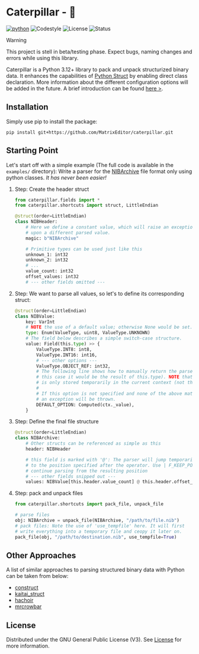 # Caterpillar - 🐛

[![python](https://img.shields.io/badge/python-3.12+-blue.svg?logo=python&labelColor=grey)](https://www.python.org/downloads/)
![Codestyle](https://img.shields.io:/static/v1?label=Codestyle&message=black&color=black)
![License](https://img.shields.io:/static/v1?label=License&message=GNU+v3&color=blue)
![Status](https://img.shields.io:/static/v1?label=Status&message=🚧&color=teal)

> [!WARNING]
> This project is stell in beta/testing phase. Expect bugs, naming changes and errors while using this
> library.

Caterpillar is a Python 3.12+ library to pack and unpack structurized binary data. It
enhances the capabilities of [Python Struct](https://docs.python.org/3/library/struct.html)
by enabling direct class declaration. More information about the different configuration
options will be added in the future. A brief introduction can be found [here >](docs/INTRO.md).

## Installation

Simply use pip to install the package:
```console
pip install git+https://github.com/MatrixEditor/caterpillar.git
```

## Starting Point

Let's start off with a simple example (The full code is available in the `examples/` directory):
Write a parser for the [NIBArchive](https://github.com/matsmattsson/nibsqueeze/blob/master/NibArchive.md)
file format only using python classes. *It has never been easier!*

1. Step: Create the header struct
    ```python
    from caterpillar.fields import *
    from caterpillar.shortcuts import struct, LittleEndian

    @struct(order=LittleEndian)
    class NIBHeader:
        # Here we define a constant value, which will raise an exception
        # upon a different parsed value.
        magic: b"NIBArchive"

        # Primitive types can be used just like this
        unknown_1: int32
        unknown_2: int32
        # ...
        value_count: int32
        offset_values: int32
        # --- other fields omitted ---
    ```

2. Step: We want to parse all values, so let's to define its corresponding struct:
    ```python
    @struct(order=LittleEndian)
    class NIBValue:
        key: VarInt
        # NOTE the use of a default value; otherwise None would be set.
        type: Enum(ValueType, uint8, ValueType.UNKNOWN)
        # The field below describes a simple switch-case structure.
        value: Field(this.type) >> {
            ValueType.INT8: int8,
            ValueType.INT16: int16,
            # --- other options ---
            ValueType.OBJECT_REF: int32,
            # The following line shows how to manually return the parsed value (in
            # this case it would be the result of this.type). NOTE that the value
            # is only stored temporarily in the current context (not this-context).
            #
            # If this option is not specified and none of the above matched the input,
            # an exception will be thrown.
            DEFAULT_OPTION: Computed(ctx._value),
        }
    ```

3. Step: Define the final file structure
    ```python
    @struct(order=LittleEndian)
    class NIBArchive:
        # Other structs can be referenced as simple as this
        header: NIBHeader

        # this field is marked with '@': The parser will jump temporarily
        # to the position specified after the operator. Use | F_KEEP_POSITION to
        # continue parsing from the resulting position
        # --- other fields snipped out ---
        values: NIBValue[this.header.value_count] @ this.header.offset_values
    ```

4. Step: pack and unpack files
    ```python
    from caterpillar.shortcuts import pack_file, unpack_file

    # parse files
    obj: NIBArchive = unpack_file(NIBArchive, "/path/to/file.nib")
    # pack files: Note the use of 'use_tempfile' here. It will first
    # write everything into a temporary file and ceopy it later on.
    pack_file(obj, "/path/to/destination.nib", use_tempfile=True)
    ```


## Other Approaches

A list of similar approaches to parsing structured binary data with Python can be taken from below:

* [construct](https://github.com/construct/construct)
* [kaitai_struct](https://github.com/kaitai-io/kaitai_struct)
* [hachoir](https://hachoir.readthedocs.io/en/latest/)
* [mrcrowbar](https://github.com/moralrecordings/mrcrowbar)

## License

Distributed under the GNU General Public License (V3). See [License](LICENSE) for more information.
